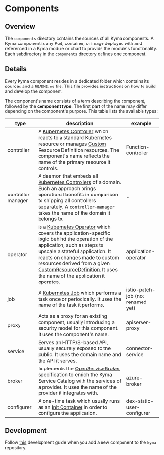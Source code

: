 # Components

## Overview

The `components` directory contains the sources of all Kyma components.
A Kyma component is any Pod, container, or image deployed with and referenced in a Kyma module or chart to provide the module's functionality.
Each subdirectory in the `components` directory defines one component.

## Details

Every Kyma component resides in a dedicated folder which contains its sources and a `README.md` file. This file provides instructions on how to build and develop the component.

The component's name consists of a term describing the component, followed by the **component type**. The first part of the name may differ depending on the component's purpose.
This table lists the available types:

| type|description|example|
|--|--|--|
|controller|A [Kubernetes Controller](https://kubernetes.io/docs/concepts/workloads/controllers/) which reacts to a standard Kubernetes resource or manages [Custom Resource Definition](https://kubernetes.io/docs/tasks/access-kubernetes-api/custom-resources/custom-resource-definitions/) resources. The component's name reflects the name of the primary resource it controls.|Function-controller|
|controller-manager|A daemon that embeds all [Kubernetes Controllers](https://kubernetes.io/docs/concepts/workloads/controllers/) of a domain. Such an approach brings operational benefits in comparison to shipping all controllers separately. A `controller-manager` takes the name of the domain it belongs to. | - |
|operator|is a [Kubernetes Operator](https://coreos.com/operators/) which covers the application-specific logic behind the operation of the application, such as steps to upscale a stateful application. It reacts on changes made to custom resources derived from a given [CustomResourceDefinition](https://kubernetes.io/docs/tasks/access-kubernetes-api/custom-resources/custom-resource-definitions/). It uses the name of the application it operates. |application-operator|
|job| A [Kubernetes Job](https://kubernetes.io/docs/tasks/job/) which performs a task once or periodically. It uses the name of the task it performs. |istio-patch-job (not renamed yet)|
|proxy| Acts as a proxy for an existing component, usually introducing a security model for this component. It uses the component's name. | apiserver-proxy|
|service| Serves an HTTP/S-based API, usually securely exposed to the public. It uses the domain name and the API it serves.|connector-service|
|broker| Implements the [OpenServiceBroker](https://www.openservicebrokerapi.org/) specification to enrich the Kyma Service Catalog with the services of a provider. It uses the name of the provider it integrates with.|azure-broker|
|configurer| A one-time task which usually runs as an [Init Container](https://kubernetes.io/docs/concepts/workloads/pods/init-containers/) in order to configure the application.|dex-static-user-configurer

## Development

Follow [this](https://github.com/kyma-project/kyma/blob/main/resources/README.md) development guide when you add a new component to the `kyma` repository.
